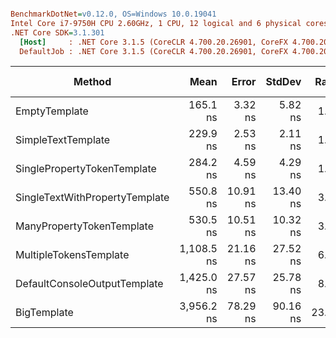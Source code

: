 ``` ini

BenchmarkDotNet=v0.12.0, OS=Windows 10.0.19041
Intel Core i7-9750H CPU 2.60GHz, 1 CPU, 12 logical and 6 physical cores
.NET Core SDK=3.1.301
  [Host]     : .NET Core 3.1.5 (CoreCLR 4.700.20.26901, CoreFX 4.700.20.27001), X64 RyuJIT
  DefaultJob : .NET Core 3.1.5 (CoreCLR 4.700.20.26901, CoreFX 4.700.20.27001), X64 RyuJIT


```
|                         Method |       Mean |    Error |   StdDev | Ratio | RatioSD |  Gen 0 |  Gen 1 | Gen 2 | Allocated |
|------------------------------- |-----------:|---------:|---------:|------:|--------:|-------:|-------:|------:|----------:|
|                  EmptyTemplate |   165.1 ns |  3.32 ns |  5.82 ns |  1.00 |    0.00 | 0.0408 |      - |     - |     256 B |
|             SimpleTextTemplate |   229.9 ns |  2.53 ns |  2.11 ns |  1.37 |    0.06 | 0.0648 |      - |     - |     408 B |
|    SinglePropertyTokenTemplate |   284.2 ns |  4.59 ns |  4.29 ns |  1.69 |    0.06 | 0.0877 |      - |     - |     552 B |
| SingleTextWithPropertyTemplate |   550.8 ns | 10.91 ns | 13.40 ns |  3.30 |    0.15 | 0.1478 |      - |     - |     928 B |
|      ManyPropertyTokenTemplate |   530.5 ns | 10.51 ns | 10.32 ns |  3.16 |    0.14 | 0.1650 |      - |     - |    1040 B |
|         MultipleTokensTemplate | 1,108.5 ns | 21.16 ns | 27.52 ns |  6.63 |    0.28 | 0.2823 |      - |     - |    1776 B |
|   DefaultConsoleOutputTemplate | 1,425.0 ns | 27.57 ns | 25.78 ns |  8.49 |    0.24 | 0.3567 |      - |     - |    2240 B |
|                    BigTemplate | 3,956.2 ns | 78.29 ns | 90.16 ns | 23.73 |    0.99 | 0.9918 | 0.0076 |     - |    6264 B |

